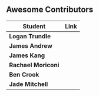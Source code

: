 ## Awesome Contributors
| Student                          |Link                                               |
| -------------------------------- | ------------------------------------------------- |
| **Logan Trundle**                |                                                   |
| **James Andrew**                 |                                                   |
| **James Kang**                   |                                                   |
| **Rachael Moriconi**             |                                                   |
| **Ben Crook**                    |                                                   |
| **Jade Mitchell**                |                                                   |
